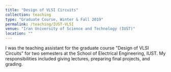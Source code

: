 ```yaml
---
title: "Design of VLSI Circuits"
collection: teaching
type: "Graduate Course, Winter & Fall 2019"
permalink: /teaching/IUST-VLSI
venue: "Iran University of Science and Technology (IUST)"
location: ""
---
```


I was the teaching assistant for the graduate course "Design of VLSI Circuits" for two semesters at the School of Electrical Engineering, IUST. My responsibilities included giving lectures, preparing final projects, and grading.
